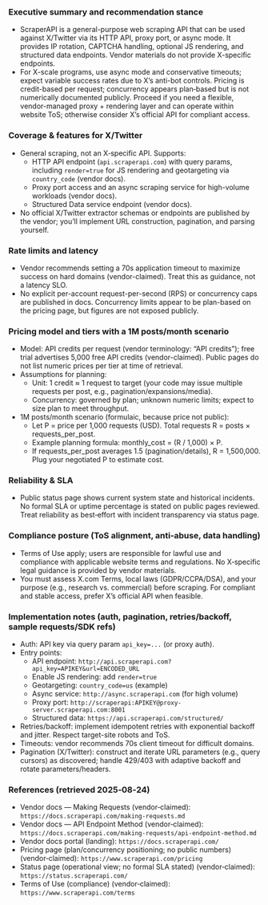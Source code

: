### Executive summary and recommendation stance
- ScraperAPI is a general-purpose web scraping API that can be used against X/Twitter via its HTTP API, proxy port, or async mode. It provides IP rotation, CAPTCHA handling, optional JS rendering, and structured data endpoints. Vendor materials do not provide X-specific endpoints.
- For X-scale programs, use async mode and conservative timeouts; expect variable success rates due to X’s anti-bot controls. Pricing is credit-based per request; concurrency appears plan‑based but is not numerically documented publicly. Proceed if you need a flexible, vendor-managed proxy + rendering layer and can operate within website ToS; otherwise consider X’s official API for compliant access.

### Coverage & features for X/Twitter
- General scraping, not an X‑specific API. Supports:
  - HTTP API endpoint (`api.scraperapi.com`) with query params, including `render=true` for JS rendering and geotargeting via `country_code` (vendor docs).
  - Proxy port access and an async scraping service for high-volume workloads (vendor docs).
  - Structured Data service endpoint (vendor docs). 
- No official X/Twitter extractor schemas or endpoints are published by the vendor; you’ll implement URL construction, pagination, and parsing yourself.

### Rate limits and latency
- Vendor recommends setting a 70s application timeout to maximize success on hard domains (vendor-claimed). Treat this as guidance, not a latency SLO.
- No explicit per-account request-per-second (RPS) or concurrency caps are published in docs. Concurrency limits appear to be plan-based on the pricing page, but figures are not exposed publicly.

### Pricing model and tiers with a 1M posts/month scenario
- Model: API credits per request (vendor terminology: “API credits”); free trial advertises 5,000 free API credits (vendor-claimed). Public pages do not list numeric prices per tier at time of retrieval.
- Assumptions for planning:
  - Unit: 1 credit ≈ 1 request to target (your code may issue multiple requests per post, e.g., pagination/expansions/media).
  - Concurrency: governed by plan; unknown numeric limits; expect to size plan to meet throughput.
- 1M posts/month scenario (formulaic, because price not public):
  - Let P = price per 1,000 requests (USD). Total requests R = posts × requests_per_post.
  - Example planning formula: monthly_cost = (R / 1,000) × P.
  - If requests_per_post averages 1.5 (pagination/details), R = 1,500,000. Plug your negotiated P to estimate cost.

### Reliability & SLA
- Public status page shows current system state and historical incidents. No formal SLA or uptime percentage is stated on public pages reviewed. Treat reliability as best‑effort with incident transparency via status page.

### Compliance posture (ToS alignment, anti‑abuse, data handling)
- Terms of Use apply; users are responsible for lawful use and compliance with applicable website terms and regulations. No X‑specific legal guidance is provided by vendor materials.
- You must assess X.com Terms, local laws (GDPR/CCPA/DSA), and your purpose (e.g., research vs. commercial) before scraping. For compliant and stable access, prefer X’s official API when feasible.

### Implementation notes (auth, pagination, retries/backoff, sample requests/SDK refs)
- Auth: API key via query param `api_key=...` (or proxy auth). 
- Entry points:
  - API endpoint: `http://api.scraperapi.com?api_key=APIKEY&url=ENCODED_URL`
  - Enable JS rendering: add `render=true`
  - Geotargeting: `country_code=us` (example)
  - Async service: `http://async.scraperapi.com` (for high volume)
  - Proxy port: `http://scraperapi:APIKEY@proxy-server.scraperapi.com:8001`
  - Structured data: `https://api.scraperapi.com/structured/`
- Retries/backoff: implement idempotent retries with exponential backoff and jitter. Respect target-site robots and ToS.
- Timeouts: vendor recommends 70s client timeout for difficult domains.
- Pagination (X/Twitter): construct and iterate URL parameters (e.g., query cursors) as discovered; handle 429/403 with adaptive backoff and rotate parameters/headers.

### References (retrieved 2025‑08‑24)
- Vendor docs — Making Requests (vendor‑claimed): `https://docs.scraperapi.com/making-requests.md`
- Vendor docs — API Endpoint Method (vendor‑claimed): `https://docs.scraperapi.com/making-requests/api-endpoint-method.md`
- Vendor docs portal (landing): `https://docs.scraperapi.com/`
- Pricing page (plan/concurrency positioning; no public numbers) (vendor‑claimed): `https://www.scraperapi.com/pricing`
- Status page (operational view; no formal SLA stated) (vendor‑claimed): `https://status.scraperapi.com/`
- Terms of Use (compliance) (vendor‑claimed): `https://www.scraperapi.com/terms`
